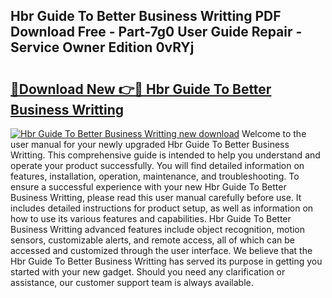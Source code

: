 ## Hbr Guide To Better Business Writting PDF Download Free - Part-7g0 User Guide Repair - Service Owner Edition 0vRYj

# <h2><a href="http://bc60528.oget.top/?id=Hbr+Guide+To+Better+Business+Writting">🔗Download New 👉🔴 Hbr Guide To Better Business Writting</a></h2>

[![Hbr Guide To Better Business Writting new download](https://i.imgur.com/5g1atiW.png)](http://bc60528.oget.top/?id=Hbr+Guide+To+Better+Business+Writting)
Welcome to the user manual for your newly upgraded Hbr Guide To Better Business Writting. This comprehensive guide is intended to help you understand and operate your product successfully. You will find detailed information on features, installation, operation, maintenance, and troubleshooting. To ensure a successful experience with your new Hbr Guide To Better Business Writting, please read this user manual carefully before use. It includes detailed instructions for product setup, as well as information on how to use its various features and capabilities. Hbr Guide To Better Business Writting advanced features include object recognition, motion sensors, customizable alerts, and remote access, all of which can be accessed and customized through the user interface. We believe that the Hbr Guide To Better Business Writting has served its purpose in getting you started with your new gadget. Should you need any clarification or assistance, our customer support team is always available.

